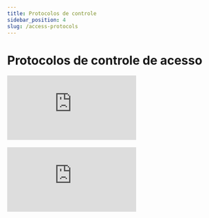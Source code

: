 ```yaml
---
title: Protocolos de controle
sidebar_position: 4
slug: /access-protocols
---
```


# Protocolos de controle de acesso

<div style={{ textAlign: 'center' }}>
    <iframe 
        style={{
            display: 'block',
            margin: 'auto',
            width: '100%',
            height: '50vh',
        }}
        src="https://www.youtube.com/embed/iKn0GzF5-IU" 
        frameborder="0" 
        allowFullScreen>
    </iframe>
</div>
<br/>

<div style={{ textAlign: 'center' }}>
    <iframe 
        style={{
            display: 'block',
            margin: 'auto',
            width: '100%',
            height: '50vh',
        }}
        src="https://www.youtube.com/embed/TIiQiw7fpsU" 
        frameborder="0" 
        allowFullScreen>
    </iframe>
</div>
<br/>
